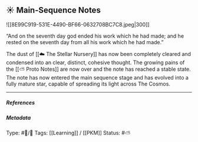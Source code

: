 ## ☀️ Main-Sequence Notes

![[8E99C919-531E-4490-BF66-0632708BC7C8.jpeg|300]]

“And on the seventh day god ended his work which he had made; and he rested on the seventh day from all his work which he had made.”

The dust of [[☁️ The Stellar Nursery]] has now been completely cleared and condensed into an clear, distinct, cohesive thought. The growing pains of the [[⛅️ Proto Notes]] are now over and the note has reached a stable state. The note has now entered the main sequence stage and has evolved into a fully mature star, capable of spreading its light across The Cosmos.

___

##### References


##### Metadata
Type: #🔵/🔵 
Tags: [[Learning]] / [[PKM]]
Status: #⛅️ 